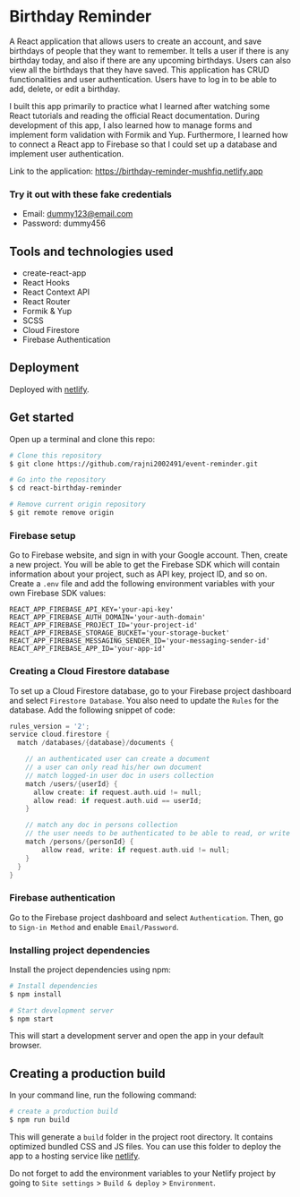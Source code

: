 # Birthday Reminder

A React application that allows users to create an account, and save birthdays of people that they want to remember. It tells a user if there is any birthday today, and also if there are any upcoming birthdays. Users can also view all the birthdays that they have saved. This application has CRUD functionalities and user authentication. Users have to log in to be able to add, delete, or edit a birthday.

I built this app primarily to practice what I learned after watching some React tutorials and reading the official React documentation. During development of this app, I also learned how to manage forms and implement form validation with Formik and Yup. Furthermore, I learned how to connect a React app to Firebase so that I could set up a database and implement user authentication.

Link to the application: https://birthday-reminder-mushfiq.netlify.app

### Try it out with these fake credentials

- Email: dummy123@email.com
- Password: dummy456

## Tools and technologies used

- create-react-app
- React Hooks
- React Context API
- React Router
- Formik & Yup
- SCSS
- Cloud Firestore
- Firebase Authentication

## Deployment

Deployed with [netlify](https://netlify.com/).

## Get started

Open up a terminal and clone this repo:

```bash
# Clone this repository
$ git clone https://github.com/rajni2002491/event-reminder.git

# Go into the repository
$ cd react-birthday-reminder

# Remove current origin repository
$ git remote remove origin
```

### Firebase setup

Go to Firebase website, and sign in with your Google account. Then, create a new project. You will be able to get the Firebase SDK which will contain information about your project, such as API key, project ID, and so on. Create a `.env` file and add the following environment variables with your own Firebase SDK values:

```dosini
REACT_APP_FIREBASE_API_KEY='your-api-key'
REACT_APP_FIREBASE_AUTH_DOMAIN='your-auth-domain'
REACT_APP_FIREBASE_PROJECT_ID='your-project-id'
REACT_APP_FIREBASE_STORAGE_BUCKET='your-storage-bucket'
REACT_APP_FIREBASE_MESSAGING_SENDER_ID='your-messaging-sender-id'
REACT_APP_FIREBASE_APP_ID='your-app-id'
```

### Creating a Cloud Firestore database

To set up a Cloud Firestore database, go to your Firebase project dashboard and select `Firestore Database`. You also need to update the `Rules` for the database. Add the following snippet of code:

```c
rules_version = '2';
service cloud.firestore {
  match /databases/{database}/documents {

    // an authenticated user can create a document
    // a user can only read his/her own document
    // match logged-in user doc in users collection
    match /users/{userId} {
      allow create: if request.auth.uid != null;
      allow read: if request.auth.uid == userId;
    }

    // match any doc in persons collection
    // the user needs to be authenticated to be able to read, or write
    match /persons/{personId} {
    	allow read, write: if request.auth.uid != null;
    }
  }
}
```

### Firebase authentication

Go to the Firebase project dashboard and select `Authentication`. Then, go to `Sign-in Method` and enable `Email/Password`.

### Installing project dependencies

Install the project dependencies using npm:

```bash
# Install dependencies
$ npm install

# Start development server
$ npm start
```

This will start a development server and open the app in your default browser.

## Creating a production build

In your command line, run the following command:

```bash
# create a production build
$ npm run build
```

This will generate a `build` folder in the project root directory. It contains optimized bundled CSS and JS files. You can use this folder to deploy the app to a hosting service like [netlify](https://netlify.com/).

Do not forget to add the environment variables to your Netlify project by going to `Site settings` > `Build & deploy` > `Environment`.
